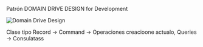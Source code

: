 Patrón DOMAIN DRIVE DESIGN for Development

![Domain Drive Design](https://github.com/user-attachments/assets/dc79fea7-c78f-4bf7-9921-ade6014780a7)

Clase tipo Record -> 
Command -> Operaciones creacioone actualo, 
Queries -> Consulatass 
